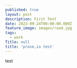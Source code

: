 ```yaml
---
published: true
layout: post
description: First Test
date: 2023-09-24T00:00:00.000Z
feature_image: images/road.jpg
tags:
  - work
Title: null
title: 'prose,io test'
---
```

test
